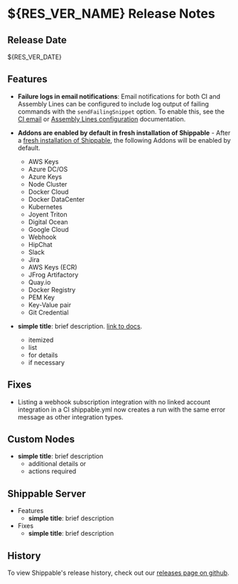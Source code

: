 # ${RES_VER_NAME} Release Notes

## Release Date
${RES_VER_DATE}

## Features
  - **Failure logs in email notifications**: Email notifications for both CI and Assembly Lines can be configured to include log output of failing commands with the `sendFailingSnippet` option. To enable this, see the [CI email](http://docs.shippable.com/ci/email-notifications/) or [Assembly Lines configuration](http://docs.shippable.com/platform/workflow/config/#assembly-lines-configuration) documentation.

  - **Addons are enabled by default in fresh installation of Shippable** - After a [fresh installation of Shippable](http://docs.shippable.com/platform/server/install-onebox/), the following Addons will be enabled by default.
      - AWS Keys
      - Azure DC/OS
      - Azure Keys
      - Node Cluster
      - Docker Cloud
      - Docker DataCenter
      - Kubernetes
      - Joyent Triton
      - Digital Ocean
      - Google Cloud
      - Webhook
      - HipChat
      - Slack
      - Jira
      - AWS Keys (ECR)
      - JFrog Artifactory
      - Quay.io
      - Docker Registry
      - PEM Key
      - Key-Value pair
      - Git Credential

  - **simple title**: brief description. [link to docs](#).
      - itemized
      - list
      - for details
      - if necessary

## Fixes
  - Listing a webhook subscription integration with no linked account integration in a CI shippable.yml now creates a run with the same error message as other integration types.

## Custom Nodes
  - **simple title**: brief description
      - additional details or
      - actions required

## Shippable Server

  - Features
      - **simple title**: brief description
  - Fixes
      - **simple title**: brief description

## History

To view Shippable's release history, check out our [releases page on github](https://github.com/Shippable/admiral/releases).
